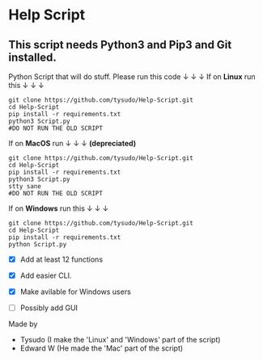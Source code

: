 # Help Script 
## This script needs Python3 and Pip3 and Git installed.
 Python Script that will do stuff.
 Please run this code ↓ ↓ ↓
If on __Linux__ run this ↓ ↓ ↓
 ```
 git clone https://github.com/tysudo/Help-Script.git
 cd Help-Script
 pip install -r requirements.txt
 python3 Script.py
 #DO NOT RUN THE OLD SCRIPT
 ```
 If on __MacOS__ run ↓ ↓ ↓ __(depreciated)__
 
 ```
 git clone https://github.com/tysudo/Help-Script.git
 cd Help-Script
 pip install -r requirements.txt
 python3 Script.py
 stty sane
 #DO NOT RUN THE OLD SCRIPT
 ```
 If on __Windows__ run this ↓ ↓ ↓
  ```
  git clone https://github.com/tysudo/Help-Script.git
  cd Help-Script
  pip install -r requirements.txt
  python Script.py
   ```
 - [x] Add at least 12 functions
 - [x] Add easier CLI.
 - [x] Make avilable for Windows users
 - [ ] Possibly add GUI
 

Made by 
- Tysudo (I make the 'Linux' and 'Windows' part of the script)
- Edward W (He made the 'Mac' part of the script)



